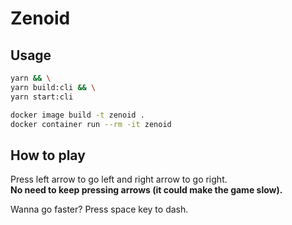 # Zenoid

## Usage

```bash
yarn && \
yarn build:cli && \
yarn start:cli
```

```bash
docker image build -t zenoid .
docker container run --rm -it zenoid
```

## How to play

Press left arrow to go left and right arrow to go right.  
**No need to keep pressing arrows (it could make the game slow).**

Wanna go faster? Press space key to dash.
